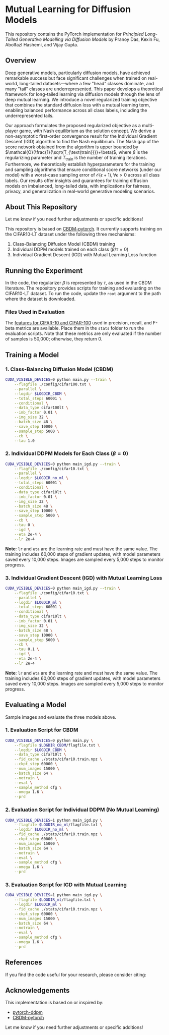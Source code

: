 
# Mutual Learning for Diffusion Models

This repository contains the PyTorch implementation for *Principled Long-Tailed Generative Modelling via Diffusion Models* by Pranoy Das, Kexin Fu, Abolfazl Hashemi, and Vijay Gupta.

## Overview

Deep generative models, particularly diffusion models, have achieved remarkable success but face significant challenges when trained on real-world, long-tailed datasets—where a few "head" classes dominate, and many "tail" classes are underrepresented. This paper develops a theoretical framework for long-tailed learning via diffusion models through the lens of deep mutual learning. We introduce a novel regularized training objective that combines the standard diffusion loss with a mutual learning term, enabling balanced performance across all class labels, including the underrepresented tails.

Our approach formulates the proposed regularized objective as a multi-player game, with Nash equilibrium as the solution concept. We derive a non-asymptotic first-order convergence result for the Individual Gradient Descent (IGD) algorithm to find the Nash equilibrium. The Nash gap of the score network obtained from the algorithm is upper bounded by $\mathcal{O}(\frac{1}{\sqrt{T_{\text{train}}}}+\beta)$, where $\beta$ is the regularizing parameter and $T_{\text{train}}$ is the number of training iterations. Furthermore, we theoretically establish hyperparameters for the training and sampling algorithms that ensure conditional score networks (under our model) with a worst-case sampling error of $\mathcal{O}(\epsilon+1), \forall \epsilon>0$ across all class labels. Our results offer insights and guarantees for training diffusion models on imbalanced, long-tailed data, with implications for fairness, privacy, and generalization in real-world generative modeling scenarios.

## About This Repository
Let me know if you need further adjustments or specific additions!

This repository is based on [CBDM-pytorch](https://github.com/qym7/CBDM-pytorch). It currently supports training on the CIFAR10-LT dataset under the following three mechanisms:

1. Class-Balancing Diffusion Model (CBDM) training
2. Individual DDPM models trained on each class ($\beta/\tau=0$)
3. Individual Gradient Descent (IGD) with Mutual Learning Loss function

## Running the Experiment

In the code, the regularizer $\beta$ is represented by $\tau$, as used in the CBDM literature. The repository provides scripts for training and evaluating on the CIFAR10-LT dataset. To run the code, update the `root` argument to the path where the dataset is downloaded.

### Files Used in Evaluation

The [features for CIFAR-10 and CIFAR-100](https://drive.google.com/drive/folders/1Y89vu9DGiQsHl8YvwMrr_7UT4p4Pg_wV?usp=sharing) used in precision, recall, and F-beta metrics are available. Place them in the `stats` folder to run the evaluation scripts. Note that these metrics are only evaluated if the number of samples is 50,000; otherwise, they return 0.

## Training a Model

### 1. Class-Balancing Diffusion Model (CBDM)

```bash
CUDA_VISIBLE_DEVICES=0 python main.py --train \
    --flagfile ./config/cifar100.txt \
    --parallel \
    --logdir $LOGDIR_CBDM \
    --total_steps 60001 \
    --conditional \
    --data_type cifar100lt \
    --imb_factor 0.01 \
    --img_size 32 \
    --batch_size 48 \
    --save_step 10000 \
    --sample_step 5000 \
    --cb \
    --tau 1.0
```

### 2. Individual DDPM Models for Each Class ($\beta=0$)

```bash
CUDA_VISIBLE_DEVICES=0 python main_igd.py --train \
    --flagfile ./config/cifar10.txt \
    --parallel \
    --logdir $LOGDIR_no_ml \
    --total_steps 60001 \
    --conditional \
    --data_type cifar10lt \
    --imb_factor 0.01 \
    --img_size 32 \
    --batch_size 48 \
    --save_step 10000 \
    --sample_step 5000 \
    --cb \
    --tau 0 \
    --igd \
    --eta 2e-4 \
    --lr 2e-4
```

**Note**: `lr` and `eta` are the learning rate and must have the same value. The training includes 60,000 steps of gradient updates, with model parameters saved every 10,000 steps. Images are sampled every 5,000 steps to monitor progress.

### 3. Individual Gradient Descent (IGD) with Mutual Learning Loss

```bash
CUDA_VISIBLE_DEVICES=0 python main_igd.py --train \
    --flagfile ./config/cifar10.txt \
    --parallel \
    --logdir $LOGDIR_ml \
    --total_steps 60001 \
    --conditional \
    --data_type cifar10lt \
    --imb_factor 0.01 \
    --img_size 32 \
    --batch_size 48 \
    --save_step 10000 \
    --sample_step 5000 \
    --cb \
    --tau 0.1 \
    --igd \
    --eta 2e-4 \
    --lr 2e-4
```

**Note**: `lr` and `eta` are the learning rate and must have the same value. The training includes 60,000 steps of gradient updates, with model parameters saved every 10,000 steps. Images are sampled every 5,000 steps to monitor progress.

## Evaluating a Model

Sample images and evaluate the three models above.

### 1. Evaluation Script for CBDM

```bash
CUDA_VISIBLE_DEVICES=0 python main.py \
    --flagfile $LOGDIR_CBDM/flagfile.txt \
    --logdir $LOGDIR_CBDM \
    --data_type cifar10lt \
    --fid_cache ./stats/cifar10.train.npz \
    --ckpt_step 60000 \
    --num_images 15000 \
    --batch_size 64 \
    --notrain \
    --eval \
    --sample_method cfg \
    --omega 1.6 \
    --prd
```

### 2. Evaluation Script for Individual DDPM (No Mutual Learning)

```bash
CUDA_VISIBLE_DEVICES=1 python main_igd.py \
    --flagfile $LOGDIR_no_ml/flagfile.txt \
    --logdir $LOGDIR_no_ml \
    --fid_cache ./stats/cifar10.train.npz \
    --ckpt_step 60000 \
    --num_images 15000 \
    --batch_size 64 \
    --notrain \
    --eval \
    --sample_method cfg \
    --omega 1.6 \
    --prd
```

### 3. Evaluation Script for IGD with Mutual Learning

```bash
CUDA_VISIBLE_DEVICES=1 python main_igd.py \
    --flagfile $LOGDIR_ml/flagfile.txt \
    --logdir $LOGDIR_ml \
    --fid_cache ./stats/cifar10.train.npz \
    --ckpt_step 60000 \
    --num_images 15000 \
    --batch_size 64 \
    --notrain \
    --eval \
    --sample_method cfg \
    --omega 1.6 \
    --prd
```

## References

If you find the code useful for your research, please consider citing:



## Acknowledgements

This implementation is based on or inspired by:

- [pytorch-ddpm](https://github.com/w86763777/pytorch-ddpm)
- [CBDM-pytorch](https://github.com/qym7/CBDM-pytorch)

Let me know if you need further adjustments or specific additions!
